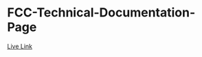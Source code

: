 # FCC-Technical-Documentation-Page
[Live Link](https://k-ash-ish.github.io/FCC-Technical-Documentation-Page/)
